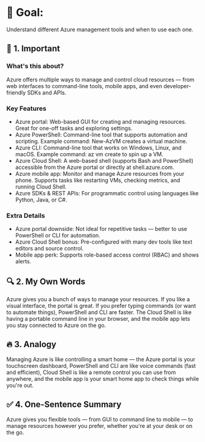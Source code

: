 # 🎯 Goal:
Understand different Azure management tools and when to use each one.

## 🧠 1. Important
### What's this about?
Azure offers multiple ways to manage and control cloud resources — from web interfaces to command-line tools, mobile apps, and even developer-friendly SDKs and APIs.

### Key Features
- Azure portal: Web-based GUI for creating and managing resources. Great for one-off tasks and exploring settings.
- Azure PowerShell: Command-line tool that supports automation and scripting. Example command: New-AzVM creates a virtual machine.
- Azure CLI: Command-line tool that works on Windows, Linux, and macOS. Example command: az vm create to spin up a VM.
- Azure Cloud Shell: A web-based shell (supports Bash and PowerShell) accessible from the Azure portal or directly at shell.azure.com.
- Azure mobile app: Monitor and manage Azure resources from your phone. Supports tasks like restarting VMs, checking metrics, and running Cloud Shell.
- Azure SDKs & REST APIs: For programmatic control using languages like Python, Java, or C#.

### Extra Details
- Azure portal downside: Not ideal for repetitive tasks — better to use PowerShell or CLI for automation.
- Azure Cloud Shell bonus: Pre-configured with many dev tools like text editors and source control.
- Mobile app perk: Supports role-based access control (RBAC) and shows alerts.

## 🔍 2. My Own Words
Azure gives you a bunch of ways to manage your resources. If you like a visual interface, the portal is great. If you prefer typing commands (or want to automate things), PowerShell and CLI are faster. The Cloud Shell is like having a portable command line in your browser, and the mobile app lets you stay connected to Azure on the go.

## 🔥 3. Analogy
Managing Azure is like controlling a smart home — the Azure portal is your touchscreen dashboard, PowerShell and CLI are like voice commands (fast and efficient), Cloud Shell is like a remote control you can use from anywhere, and the mobile app is your smart home app to check things while you're out.

## ✅ 4. One-Sentence Summary
Azure gives you flexible tools — from GUI to command line to mobile — to manage resources however you prefer, whether you're at your desk or on the go.

